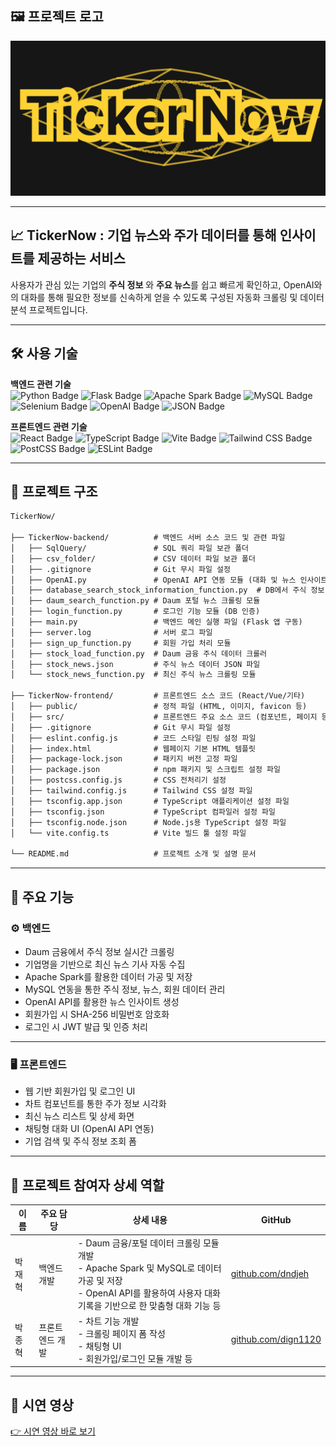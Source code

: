 ## 🖼 프로젝트 로고

![로고 이미지](images/logo.png)

---

## 📈 TickerNow : 기업 뉴스와 주가 데이터를 통해 인사이트를 제공하는 서비스

사용자가 관심 있는 기업의 **주식 정보** 와 **주요 뉴스**를 쉽고 빠르게 확인하고, OpenAI와의 대화를 통해 필요한 정보를 신속하게 얻을 수 있도록 구성된 자동화 크롤링 및 데이터 분석 프로젝트입니다.

---

## 🛠 사용 기술

<p align="left">
  <strong>백엔드 관련 기술</strong><br/>
  <img src="https://img.shields.io/badge/Python-3776AB?style=for-the-badge&logo=python&logoColor=white" alt="Python Badge"/>
  <img src="https://img.shields.io/badge/Flask-000000?style=for-the-badge&logo=flask&logoColor=white" alt="Flask Badge"/>
  <img src="https://img.shields.io/badge/Apache%20Spark-E25A1C?style=for-the-badge&logo=apachespark&logoColor=white" alt="Apache Spark Badge"/>
  <img src="https://img.shields.io/badge/MySQL-4479A1?style=for-the-badge&logo=mysql&logoColor=white" alt="MySQL Badge"/>
  <img src="https://img.shields.io/badge/Selenium-43B02A?style=for-the-badge&logo=selenium&logoColor=white" alt="Selenium Badge"/>
  <img src="https://img.shields.io/badge/OpenAI-412991?style=for-the-badge&logo=openai&logoColor=white" alt="OpenAI Badge"/>
  <img src="https://img.shields.io/badge/JSON-000000?style=for-the-badge&logo=json&logoColor=white" alt="JSON Badge"/>

  <strong>프론트엔드 관련 기술</strong><br/>
  <img src="https://img.shields.io/badge/React-61DAFB?style=for-the-badge&logo=react&logoColor=black" alt="React Badge"/>
  <img src="https://img.shields.io/badge/TypeScript-3178C6?style=for-the-badge&logo=typescript&logoColor=white" alt="TypeScript Badge"/>
  <img src="https://img.shields.io/badge/Vite-646CFF?style=for-the-badge&logo=vite&logoColor=white" alt="Vite Badge"/>
  <img src="https://img.shields.io/badge/Tailwind%20CSS-06B6D4?style=for-the-badge&logo=tailwindcss&logoColor=white" alt="Tailwind CSS Badge"/>
  <img src="https://img.shields.io/badge/PostCSS-DD3A0A?style=for-the-badge&logo=postcss&logoColor=white" alt="PostCSS Badge"/>
  <img src="https://img.shields.io/badge/ESLint-4B32C3?style=for-the-badge&logo=eslint&logoColor=white" alt="ESLint Badge"/>
</p>

---

## 📂 프로젝트 구조
```markdown
TickerNow/

├── TickerNow-backend/          # 백엔드 서버 소스 코드 및 관련 파일  
│   ├── SqlQuery/               # SQL 쿼리 파일 보관 폴더  
│   ├── csv_folder/             # CSV 데이터 파일 보관 폴더  
│   ├── .gitignore              # Git 무시 파일 설정  
│   ├── OpenAI.py               # OpenAI API 연동 모듈 (대화 및 뉴스 인사이트 제공)  
│   ├── database_search_stock_information_function.py  # DB에서 주식 정보 조회 후 JSON 반환 모듈  
│   ├── daum_search_function.py # Daum 포털 뉴스 크롤링 모듈  
│   ├── login_function.py       # 로그인 기능 모듈 (DB 인증)  
│   ├── main.py                 # 백엔드 메인 실행 파일 (Flask 앱 구동)  
│   ├── server.log              # 서버 로그 파일  
│   ├── sign_up_function.py     # 회원 가입 처리 모듈  
│   ├── stock_load_function.py  # Daum 금융 주식 데이터 크롤러  
│   ├── stock_news.json         # 주식 뉴스 데이터 JSON 파일  
│   └── stock_news_function.py  # 최신 주식 뉴스 크롤링 모듈  

├── TickerNow-frontend/         # 프론트엔드 소스 코드 (React/Vue/기타)  
│   ├── public/                 # 정적 파일 (HTML, 이미지, favicon 등)  
│   ├── src/                    # 프론트엔드 주요 소스 코드 (컴포넌트, 페이지 등)  
│   ├── .gitignore              # Git 무시 파일 설정  
│   ├── eslint.config.js        # 코드 스타일 린팅 설정 파일  
│   ├── index.html              # 웹페이지 기본 HTML 템플릿  
│   ├── package-lock.json       # 패키지 버전 고정 파일  
│   ├── package.json            # npm 패키지 및 스크립트 설정 파일  
│   ├── postcss.config.js       # CSS 전처리기 설정  
│   ├── tailwind.config.js      # Tailwind CSS 설정 파일  
│   ├── tsconfig.app.json       # TypeScript 애플리케이션 설정 파일  
│   ├── tsconfig.json           # TypeScript 컴파일러 설정 파일  
│   ├── tsconfig.node.json      # Node.js용 TypeScript 설정 파일  
│   └── vite.config.ts          # Vite 빌드 툴 설정 파일  

└── README.md                   # 프로젝트 소개 및 설명 문서
```

---

## 📌 주요 기능

### ⚙️ 백엔드
- Daum 금융에서 주식 정보 실시간 크롤링
- 기업명을 기반으로 최신 뉴스 기사 자동 수집
- Apache Spark를 활용한 데이터 가공 및 저장
- MySQL 연동을 통한 주식 정보, 뉴스, 회원 데이터 관리
- OpenAI API를 활용한 뉴스 인사이트 생성
- 회원가입 시 SHA-256 비밀번호 암호화
- 로그인 시 JWT 발급 및 인증 처리
---

### 🖥️ 프론트엔드
- 웹 기반 회원가입 및 로그인 UI
- 차트 컴포넌트를 통한 주가 정보 시각화
- 최신 뉴스 리스트 및 상세 화면
- 채팅형 대화 UI (OpenAI API 연동)
- 기업 검색 및 주식 정보 조회 폼

---

## 👥 프로젝트 참여자 상세 역할

| 이름   | 주요 담당                    | 상세 내용                                                                                                                                         | GitHub |
|--------|-----------------------------|---------------------------------------------------------------------------------------------------------------------------------------------------|--------|
| 박재혁 | 백엔드 개발 | - Daum 금융/포털 데이터 크롤링 모듈 개발<br>- Apache Spark 및 MySQL로 데이터 가공 및 저장<br>- OpenAI API를 활용하여 사용자 대화 기록을 기반으로 한 맞춤형 대화 기능 등 | [github.com/dndjeh](https://github.com/dndjeh) |
| 박종혁 | 프론트엔드 개발 | - 차트 기능 개발 <br>- 크롤링 페이지 폼 작성 <br>- 채팅형 UI <br>- 회원가입/로그인 모듈 개발 등 | [github.com/dign1120](https://github.com/dign1120) |

---

## 🎥 시연 영상

[👉 시연 영상 바로 보기](https://drive.google.com/file/d/1jx62D_lsXW-Gv_5ZYdd0RqRqnCbDqmhW/view?usp=sharing)
